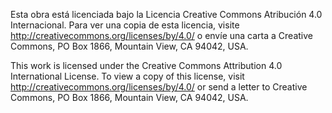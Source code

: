 Esta obra está licenciada bajo la Licencia Creative Commons Atribución 4.0 Internacional. Para ver una copia de esta licencia, visite http://creativecommons.org/licenses/by/4.0/ o envíe una carta a Creative Commons, PO Box 1866, Mountain View, CA 94042, USA.

This work is licensed under the Creative Commons Attribution 4.0 International License. To view a copy of this license, visit http://creativecommons.org/licenses/by/4.0/ or send a letter to Creative Commons, PO Box 1866, Mountain View, CA 94042, USA.
